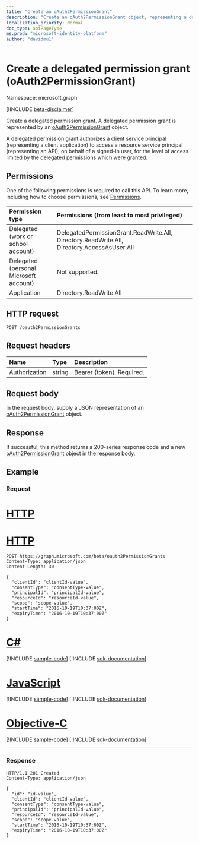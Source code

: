```yaml
---
title: "Create an oAuth2PermissionGrant"
description: "Create an oAuth2PermissionGrant object, representing a delegated permission grant."
localization_priority: Normal
doc_type: apiPageType
ms.prod: "microsoft-identity-platform"
author: "davidmu1"
---
```


# Create a delegated permission grant (oAuth2PermissionGrant)

Namespace: microsoft.graph

[!INCLUDE [beta-disclaimer](../../includes/beta-disclaimer.md)]

Create a delegated permission grant. A delegated permission grant is represented by an [oAuth2PermissionGrant](../resources/oauth2permissiongrant.md) object.

A delegated permission grant authorizes a client service principal (representing a client application) to access a resource service principal (representing an API), on behalf of a signed-in user, for the level of access limited by the delegated permissions which were granted.

## Permissions

One of the following permissions is required to call this API. To learn more, including how to choose permissions, see [Permissions](/graph/permissions-reference).

|Permission type      | Permissions (from least to most privileged)              |
|:--------------------|:---------------------------------------------------------|
|Delegated (work or school account) | DelegatedPermissionGrant.ReadWrite.All, Directory.ReadWrite.All, Directory.AccessAsUser.All    |
|Delegated (personal Microsoft account) | Not supported.    |
|Application | Directory.ReadWrite.All |

## HTTP request

<!-- { "blockType": "ignored" } -->

```http
POST /oauth2PermissionGrants
```

## Request headers

| Name       | Type | Description |
|:-----------|:------|:----------|
| Authorization  | string  | Bearer {token}. Required. |

## Request body

In the request body, supply a JSON representation of an [oAuth2PermissionGrant](../resources/oauth2permissiongrant.md) object.

## Response

If successful, this method returns a 200-series response code and a new [oAuth2PermissionGrant](../resources/oauth2permissiongrant.md) object in the response body.

## Example

### Request

# [HTTP](#tab/http)


# [HTTP](#tab/http)
<!-- {
  "blockType": "request",
  "name": "post_oAuth2PermissionGrant"
}-->

```http
POST https://graph.microsoft.com/beta/oauth2PermissionGrants
Content-Type: application/json
Content-Length: 30

{
  "clientId": "clientId-value",
  "consentType": "consentType-value",
  "principalId": "principalId-value",
  "resourceId": "resourceId-value",
  "scope": "scope-value",
  "startTime": "2016-10-19T10:37:00Z",
  "expiryTime": "2016-10-19T10:37:00Z"
}
```
# [C#](#tab/csharp)
[!INCLUDE [sample-code](../includes/snippets/csharp/post-oauth2permissiongrant-csharp-snippets.md)]
[!INCLUDE [sdk-documentation](../includes/snippets/snippets-sdk-documentation-link.md)]

# [JavaScript](#tab/javascript)
[!INCLUDE [sample-code](../includes/snippets/javascript/post-oauth2permissiongrant-javascript-snippets.md)]
[!INCLUDE [sdk-documentation](../includes/snippets/snippets-sdk-documentation-link.md)]

# [Objective-C](#tab/objc)
[!INCLUDE [sample-code](../includes/snippets/objc/post-oauth2permissiongrant-objc-snippets.md)]
[!INCLUDE [sdk-documentation](../includes/snippets/snippets-sdk-documentation-link.md)]

---


### Response

<!-- {
  "blockType": "response",
  "truncated": true,
  "@odata.type": "microsoft.graph.oAuth2PermissionGrant"
} -->

```http
HTTP/1.1 201 Created
Content-Type: application/json

{
  "id": "id-value",
  "clientId": "clientId-value",
  "consentType": "consentType-value",
  "principalId": "principalId-value",
  "resourceId": "resourceId-value",
  "scope": "scope-value",
  "startTime": "2016-10-19T10:37:00Z",
  "expiryTime": "2016-10-19T10:37:00Z"
}
```

<!-- uuid: 8fcb5dbc-d5aa-4681-8e31-b001d5168d79
2015-10-25 14:57:30 UTC -->
<!--
{
  "type": "#page.annotation",
  "description": "Update oAuth2PermissionGrant",
  "keywords": "",
  "section": "documentation",
  "tocPath": "",
  "suppressions": [
  ]
}
-->
